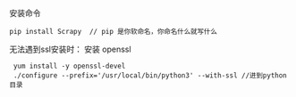 安装命令

```
pip install Scrapy  // pip 是你软命名，你命名什么就写什么
```

无法遇到ssl安装时： 安装 openssl

```
 yum install -y openssl-devel
 ./configure --prefix='/usr/local/bin/python3' --with-ssl //进到python目录
```




